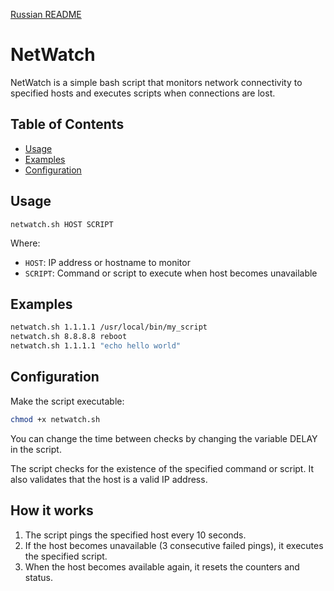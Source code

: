 [Russian README](./README_RUS.md)
# NetWatch

NetWatch is a simple bash script that monitors network connectivity to specified hosts and executes scripts when connections are lost.

## Table of Contents

- [Usage](#usage)
- [Examples](#examples)
- [Configuration](#configuration)

## Usage
```netwatch.sh HOST SCRIPT```

Where:
- `HOST`: IP address or hostname to monitor
- `SCRIPT`: Command or script to execute when host becomes unavailable

## Examples
``` bash
netwatch.sh 1.1.1.1 /usr/local/bin/my_script 
netwatch.sh 8.8.8.8 reboot 
netwatch.sh 1.1.1.1 "echo hello world"
```
## Configuration
Make the script executable:
```bash
chmod +x netwatch.sh
```
You can change the time between checks by changing the variable DELAY in the script.

The script checks for the existence of the specified command or script. It also validates that the host is a valid IP address.

## How it works

1. The script pings the specified host every 10 seconds.
2. If the host becomes unavailable (3 consecutive failed pings), it executes the specified script.
3. When the host becomes available again, it resets the counters and status.
